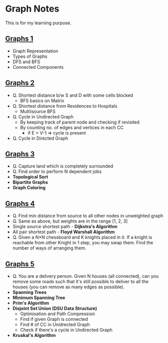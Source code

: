 # Graph Notes

This is for my learning purpose. 

## [Graphs 1](https://github.com/umarf2212/graph-notes/blob/main/Graphs%201.pdf)

- Graph Representation
- Types of Graphs
- DFS and BFS
- Connected Components

## [Graphs 2](https://github.com/umarf2212/graph-notes/blob/main/Graphs%202.pdf)

- Q. Shortest distance b/w S and D with some cells blocked
  - BFS basics on Matrix
- Q. Shortest distance from Residences to Hospitals
  - Multiisource BFS
- Q. Cycle in Undirected Graph
  - By keeping track of parent node and checking if revisited
  - By counting no. of edges and vertices in each CC
    - if E > V-1 => cycle is present
- Q. Cycle in Directed Graph

## [Graphs 3](https://github.com/umarf2212/graph-notes/blob/main/Graphs%203.pdf)

- Q. Capture land which is completely surrounded
- Q. Find order to perform N dependent jobs
- **Topological Sort**
- **Bipartite Graphs**
- **Graph Coloring**

## [Graphs 4](https://github.com/umarf2212/graph-notes/blob/main/Graphs%204.pdf)

- Q. Find min distance from source to all other nodes in unweighted graph
- Q. Same as above, but weights are in the range [1, 2, 3]
- Single source shortest path - **Dijkstra's Algorithm**
- All pair shortest path - **Floyd Warshall Algorithm**
- Q. Given a N*N chessboard and K knights placed in it. If a knight is reachable from other Knight in 1 step, you may swap them. Find the number of ways of arranging them.

## [Graphs 5](https://github.com/umarf2212/graph-notes/blob/main/Graphs%205.pdf)

- Q. You are a delivery person. Given N houses (all connected), can you remove some roads such that it's still possible to deliver to all the houses (you can remove as many edges as possible).
- **Spanning Trees**
- **Minimum Spanning Tree**
- **Prim's Algorithm**
- **Disjoint Set Union (DSU Data Structure)**
  - Optimisation and Path Compression
  - Find if given Graph is connected
  - Find # of CC in Unidrected Graph
  - Check if there's a cycle in Undirected Graph
- **Kruskal's Algorithm**
